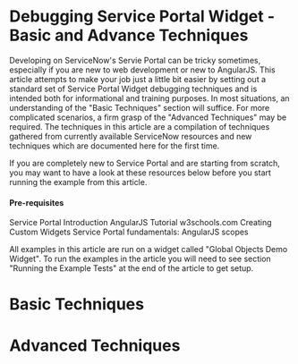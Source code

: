 # Debugging Service Portal Widget - Basic and Advance Techniques
Developing on ServiceNow's Servie Portal can be tricky sometimes, especially if you are new to web development or new to AngularJS. This article attempts to make your job just a little bit easier by setting out a standard set of Service Portal Widget debugging techniques and is intended both for informational and training purposes. In most situations, an understanding of the "Basic Techniques" section will suffice. For more complicated scenarios, a firm grasp of the "Advanced Techniques" may be required. The techniques in this article are a compilation of techniques gathered from currently available ServiceNow resources and new techniques which are documented here for the first time.

If you are completely new to Service Portal and are starting from scratch, you may want to have a look at these resources below before you start running the example from this article.

#### Pre-requisites
Service Portal Introduction
AngularJS Tutorial w3schools.com
Creating Custom Widgets
Service Portal fundamentals: AngularJS scopes

All examples in this article are run on a widget called "Global Objects Demo Widget". To run the examples in the article you will need to see section "Running the Example Tests" at the end of the article to get setup.

# Basic Techniques
# Advanced Techniques